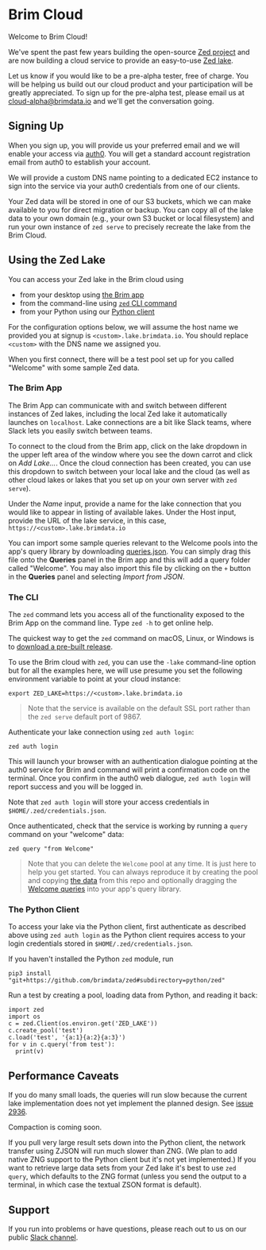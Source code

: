 # Brim Cloud

Welcome to Brim Cloud!

We've spent the past few years building the open-source
[Zed project](https://github.com/brimdata/zed)
and are now building a cloud service to provide an easy-to-use
[Zed lake](https://github.com/brimdata/zed/tree/main/docs/lake).

Let us know if you would like to be a pre-alpha tester, free of charge.
You will be helping us build out our cloud product and your participation
will be greatly appreciated.
To sign up for the pre-alpha test, please email us at cloud-alpha@brimdata.io
and we'll get the conversation going.

## Signing Up

When you sign up, you will provide us your preferred email
and we will enable your access via [auth0](https://auth0.com/).
You will get a standard account registration email from auth0
to establish your account.

We will provide a custom DNS name pointing to a dedicated EC2 instance
to sign into the service via your auth0 credentials from one of
our clients.

Your Zed data will be stored in one of our S3 buckets, which we can make
available to you for direct migration or backup.  You can copy all of the lake data
to your own domain (e.g., your own S3 bucket or local filesystem) and run your
own instance of `zed serve` to precisely recreate the lake from
the Brim Cloud.

## Using the Zed Lake

You can access your Zed lake in the Brim cloud using
* from your desktop using [the Brim app](#the-brim-app)
* from the command-line using [`zed` CLI command](#the-cli)
* from your Python using our [Python client](#the-python-client)

For the configuration options below, we will assume the host name we provided
you at signup is `<custom>.lake.brimdata.io`.  You should replace
`<custom>` with the DNS name we assigned you.

When you first connect, there will be a test pool set up for you called "Welcome"
with some sample Zed data.

### The Brim App

The Brim App can communicate with and switch between different instances
of Zed lakes, including the local Zed lake it automatically launches
on `localhost`.  Lake connections are a bit like Slack teams, where Slack
lets you easily switch between teams.

To connect to the cloud from the Brim app, click on the lake dropdown
in the upper left area of the window where you see the down carrot
and click on _Add Lake..._.  Once the cloud connection has been created,
you can use this dropdown to switch between your local lake and the cloud
(as well as other cloud lakes or lakes that you set up on your own server
with `zed serve`).

Under the _Name_ input, provide a name for the lake connection that you would like to
appear in listing of available lakes.  Under the Host input, provide the URL
of the lake service, in this case, `https://<custom>.lake.brimdata.io`

You can import some sample queries relevant to the Welcome pools
into the app's query library by
downloading [queries.json](./queries.json?raw=1).
You can simply drag this file onto the **Queries** panel in the Brim app
and this will add a query folder called "Welcome".
You may also import this file by clicking on the `+` button
in the **Queries** panel and selecting _Import from JSON_.

### The CLI

The `zed` command lets you access all of the functionality exposed to the Brim
App on the command line. Type `zed -h` to get online help.

The quickest way to get the `zed` command on macOS, Linux, or Windows is to [download
a pre-built release](https://github.com/brimdata/zed/releases).

To use the Brim cloud with `zed`, you can use the `-lake` command-line option
but for all the examples here, we will use presume you set the
following environment variable to point at your cloud instance:
```
export ZED_LAKE=https://<custom>.lake.brimdata.io
```
> Note that the service is available on the default SSL port rather than
> the `zed serve` default port of 9867.

Authenticate your lake connection using `zed auth login`:
```
zed auth login
```
This will launch your browser with an authentication dialogue pointing
at the auth0 service for Brim and command will print a confirmation code
on the terminal.  Once you confirm in the auth0 web dialogue, `zed auth login`
will report success and you will be logged in.

Note that `zed auth login` will store your access credentials in `$HOME/.zed/credentials.json`.

Once authenticated, check that the service is working
by running a `query` command on your "welcome" data:
```
zed query "from Welcome"
```
> Note that you can delete the `Welcome` pool at any time.
> It is just here to help you get started.  You can always
> reproduce it by creating the pool and copying
> [the data](welcome.zson) from this repo and optionally dragging the
> [Welcome queries](queries.json) into your app's query library.

### The Python Client

To access your lake via the Python client, first authenticate as described
above using `zed auth login` as the Python client requires access to your login
credentials stored in `$HOME/.zed/credentials.json`.

If you haven't installed the Python `zed` module, run
```
pip3 install "git+https://github.com/brimdata/zed#subdirectory=python/zed"
```
Run a test by creating a pool, loading data from Python, and reading it back:
```
import zed
import os
c = zed.Client(os.environ.get('ZED_LAKE'))
c.create_pool('test')
c.load('test', '{a:1}{a:2}{a:3}')
for v in c.query('from test'):
  print(v)
```

## Performance Caveats

If you do many small loads, the queries will run slow because the current
lake implementation does not yet implement the planned design.  See
[issue 2936](https://github.com/brimdata/zed/issues/2936).

Compaction is coming soon.

If you pull very large result sets down into the Python client, the network
transfer using ZJSON will run much slower than ZNG.  (We plan to add native
ZNG support to the Python client but it's not yet implemented.)  If you want
to retrieve large data sets from your Zed lake it's best to use `zed query`,
which defaults to the ZNG format (unless you send the output to a terminal,
in which case the textual ZSON format is default).

## Support

If you run into problems or have questions, please reach out to us
on our public [Slack channel](https://www.brimdata.io/join-slack).
